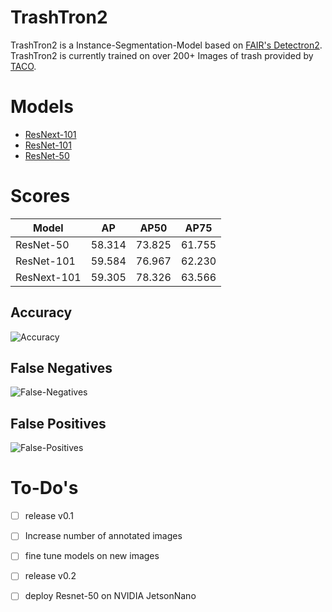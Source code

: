 # TrashTron2

TrashTron2 is a Instance-Segmentation-Model based on [FAIR's Detectron2](https://github.com/facebookresearch/detectron2). TrashTron2 is currently trained on over 200+ Images of trash provided by [TACO](https://github.com/pedropro/TACO).

# Models

* [ResNext-101](https://arxiv.org/pdf/1611.05431v2.pdf)
* [ResNet-101](https://arxiv.org/pdf/1512.03385.pdf)
* [ResNet-50](https://arxiv.org/pdf/1512.03385.pdf)

# Scores
Model | AP | AP50 | AP75 
--- | --- | --- | --- 
ResNet-50 | 58.314 | 73.825 | 61.755
ResNet-101 | 59.584 | 76.967 | 62.230
ResNext-101 | 59.305 | 78.326 | 63.566

## Accuracy

![Accuracy](https://i.imgur.com/SpIIGzh.png)

## False Negatives

![False-Negatives](https://i.imgur.com/vm75baV.png)

## False Positives

![False-Positives](https://i.imgur.com/xMij5o7.png)

# To-Do's
- [ ] release v0.1

- [ ] Increase number of annotated images

- [ ] fine tune models on new images

- [ ] release v0.2

- [ ] deploy Resnet-50 on NVIDIA JetsonNano
